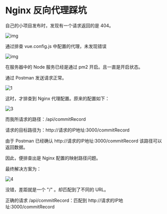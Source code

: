# Nginx 反向代理踩坑

自己的小项目发布时，发现有一个请求返回的是 404。

![img](file:///D:\QQ保存消息记录数据\1565163445\Image\Group2\FA\O8\FAO8F_AGNXKMZDJAI4B_6A0.png)

通过排查 vue.config.js 中配置的代理，未发现错误

![img](file:///D:\QQ保存消息记录数据\1565163445\Image\Group2\4[\G%\4[G%RTDXEAJ4CWP9D7~F696.png)

在服务器中的 Node 服务已经是通过 pm2 开启。且一直是开启状态。

通过 Postman 发送请求正常。

![1](G:\小卡车的博客\nginx踩坑\1.png)

这时，才排查到 Nginx 代理配置。原来的配置如下：

![3](G:\小卡车的博客\nginx踩坑\3.png)

而我所请求的路径：/api/commitRecord

请求的目标路径为：http://请求的IP地址:3000/commitRecord

由于 Postman 已经确认 http://请求的IP地址:3000/commitRecord 该路径可以返回数据。

因此，便排查出是 Nginx 配置的映射路径问题。

最终解决方案为：

![4](G:\小卡车的博客\nginx踩坑\4.png)

没错，差距就是一个 "/" 。却匹配到了不同的 URL。

正确的请求 /api/commitRecord：匹配到 http://请求的IP地址:3000/commitRecord